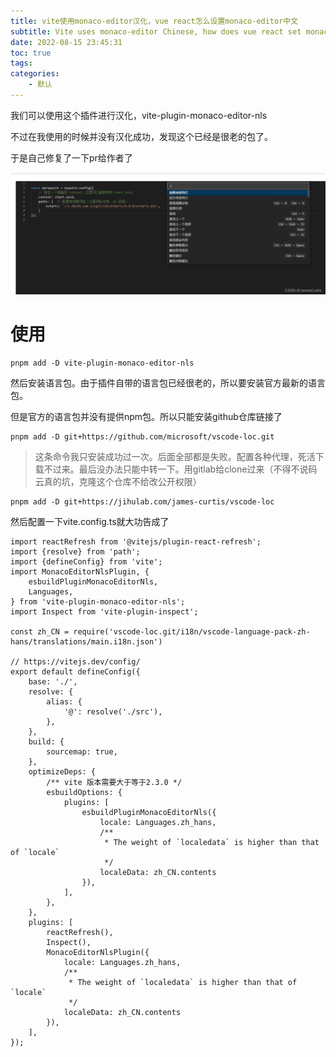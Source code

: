 ```yaml
---
title: vite使用monaco-editor汉化，vue react怎么设置monaco-editor中文
subtitle: Vite uses monaco-editor Chinese, how does vue react set monaco-editor Chinese
date: 2022-08-15 23:45:31
toc: true
tags: 
categories: 
    - 默认
---
```


我们可以使用这个插件进行汉化，vite-plugin-monaco-editor-nls

不过在我使用的时候并没有汉化成功，发现这个已经是很老的包了。

于是自己修复了一下pr给作者了

![16936513475351693651346745.png](https://raw.githubusercontent.com/james-curtis/blog-img/img/img/16936513475351693651346745.png)

#  使用

```
pnpm add -D vite-plugin-monaco-editor-nls
```



然后安装语言包。由于插件自带的语言包已经很老的，所以要安装官方最新的语言包。

但是官方的语言包并没有提供npm包。所以只能安装github仓库链接了

```
pnpm add -D git+https://github.com/microsoft/vscode-loc.git
```



> 这条命令我只安装成功过一次。后面全部都是失败。配置各种代理，死活下载不过来。最后没办法只能中转一下。用gitlab给clone过来（不得不说码云真的坑，克隆这个仓库不给改公开权限）

```
pnpm add -D git+https://jihulab.com/james-curtis/vscode-loc
```



 然后配置一下vite.config.ts就大功告成了

```
import reactRefresh from '@vitejs/plugin-react-refresh';
import {resolve} from 'path';
import {defineConfig} from 'vite';
import MonacoEditorNlsPlugin, {
    esbuildPluginMonacoEditorNls,
    Languages,
} from 'vite-plugin-monaco-editor-nls';
import Inspect from 'vite-plugin-inspect';

const zh_CN = require('vscode-loc.git/i18n/vscode-language-pack-zh-hans/translations/main.i18n.json')

// https://vitejs.dev/config/
export default defineConfig({
    base: './',
    resolve: {
        alias: {
            '@': resolve('./src'),
        },
    },
    build: {
        sourcemap: true,
    },
    optimizeDeps: {
        /** vite 版本需要大于等于2.3.0 */
        esbuildOptions: {
            plugins: [
                esbuildPluginMonacoEditorNls({
                    locale: Languages.zh_hans,
                    /**
                     * The weight of `localedata` is higher than that of `locale`
                     */
                    localeData: zh_CN.contents
                }),
            ],
        },
    },
    plugins: [
        reactRefresh(),
        Inspect(),
        MonacoEditorNlsPlugin({
            locale: Languages.zh_hans,
            /**
             * The weight of `localedata` is higher than that of `locale`
             */
            localeData: zh_CN.contents
        }),
    ],
});
```

